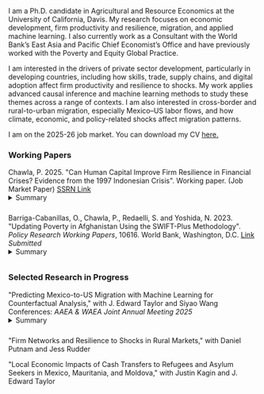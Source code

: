 <br><br>
I am a Ph.D. candidate in Agricultural and Resource Economics at the University of California, Davis. My research focuses on economic development, firm productivity and resilience, migration, and applied machine learning. I also currently work as a Consultant with the World Bank’s East Asia and Pacific Chief Economist’s Office and have previously worked with the Poverty and Equity Global Practice.

I am interested in the drivers of private sector development, particularly in developing countries, including how skills, trade, supply chains, and digital adoption affect firm productivity and resilience to shocks. My work applies advanced causal inference and machine learning methods to study these themes across a range of contexts. I am also interested in cross-border and rural-to-urban migration, especially Mexico–US labor flows, and how climate, economic, and policy-related shocks affect migration patterns.

I am on the 2025-26 job market. You can download my CV [here.](https://parthchawla.github.io/docs/ChawlaCV.pdf)

### Working Papers

Chawla, P. 2025. "Can Human Capital Improve Firm Resilience in Financial Crises? Evidence from the 1997 Indonesian Crisis". Working paper. (Job Market Paper) [SSRN Link](https://ssrn.com/abstract=5257343)    
<details style="margin-top:-1em; margin-bottom:-0.5em">
  <summary>Summary</summary>
  <small style="font-size:90%">
  Do returns to human capital rise during crises? This paper examines whether Indonesia's INPRES school construction program in the 1970s improved firm resilience during the 1997 Asian Financial Crisis. I use a difference-in-differences strategy combined with a shift-share instrument, exploiting variation in district INPRES intensity and the national share of treated working-age cohorts. The results show that each additional school per 1,000 children increased post-crisis labor productivity and output by 2.8 and 3.5 percent, respectively. These gains were likely driven by INPRES-exposed plants benefiting from an abundant local supply of skilled production workers, which helped keep wages lower and allowed them to retain more educated workers during the crisis.
  </small>
</details>
<br>

Barriga-Cabanillas, O., Chawla, P., Redaelli, S. and Yoshida, N. 2023. "Updating Poverty in Afghanistan Using the SWIFT-Plus Methodology". *Policy Research Working Papers*, 10616. World Bank, Washington, D.C. [Link](https://documents1.worldbank.org/curated/en/099439111272329963/pdf/IDU0ed4d6e61077f404936080040a13f92c09683.pdf)    
*Submitted*    
<details style="margin-top:-1em; margin-bottom:-0.5em">
  <summary>Summary</summary>
  <small style="font-size:90%">
  This paper uses a machine learning-based survey-to-survey imputation method (SWIFT-plus) to estimate poverty in Afghanistan following the Taliban's return to power in August 2021. A model trained on the 2019/20 Expenditure and Labor Force Survey is used to predict household consumption in the 2023 Afghanistan Welfare Monitoring Survey, a phone survey drawn from the same sampling frame. The results show that 48.3 percent of the population was poor as of April-June 2023, a 4 percentage point decline since the same months in 2020. This decline was driven by falling rural poverty, while urban poverty remained unchanged.
  </small>
</details>
<br>

### Selected Research in Progress

"Predicting Mexico-to-US Migration with Machine Learning for Counterfactual Analysis," with J. Edward Taylor and Siyao Wang    
Conferences: *AAEA & WAEA Joint Annual Meeting 2025*    
<details style="margin-top:-1em; margin-bottom:-0.5em">
  <summary>Summary</summary>
  <small style="font-size:90%">
  Reliable tools to predict migration are increasingly important amid rising climate and economic risks, and demographic shifts. Tree-based machine learning models can uncover complex, nonlinear relationships that conventional models often miss and can be used to simulate responses to shocks. Migration data are costly to collect, so models must perform well with readily available data. We first train a LightGBM model on an ideal dataset, a panel tracking the employment locations of 10,739 individuals from 1980 to 2007, and achieve high predictive accuracy. Using this as a benchmark, we then train a model on just four years of data without migration histories. By adding public weather data, this restricted model approaches benchmark performance (within 0.1 F1 score). Counterfactual shocks show that a 10% rise in temperature reduces migration by 13% the following year, a 10% increase in age lowers it by 17%, and a 10% drop in income by 18%.
  </small>
</details>
<br>

"Firm Networks and Resilience to Shocks in Rural Markets," with Daniel Putnam and Jess Rudder
<br>

"Local Economic Impacts of Cash Transfers to Refugees and Asylum Seekers in Mexico, Mauritania, and Moldova," with Justin Kagin and J. Edward Taylor
<br>
